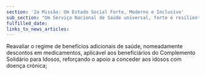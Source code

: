 ```yaml
---
section: '2a Missão: Um Estado Social Forte, Moderno e Inclusivo'
sub_section: "Um Serviço Nacional de Saúde universal, forte e resiliente"
fulfilled_date:
links_to_news_articles:
---
```


Reavaliar o regime de benefícios adicionais de saúde, nomeadamente descontos em medicamentos, aplicável aos beneficiários do Complemento Solidário para Idosos, reforçando o apoio a conceder aos idosos com doença crónica;